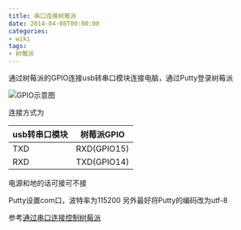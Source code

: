 ```yaml
---
title: 串口连接树莓派
date: 2014-04-08T00:00:00
categories:
- wiki
tags:
- 树莓派
---
```


通过树莓派的GPIO连接usb转串口模块连接电脑，通过Putty登录树莓派

<!--more-->

![GPIO示意图][1]

连接方式为

usb转串口模块|树莓派GPIO
----------|----------
TXD       |RXD(GPIO15)
RXD       |TXD(GPIO14)

电源和地的话可接可不接

Putty设置com口，波特率为115200
另外最好将Putty的编码改为utf-8

参考[通过串口连接控制树莓派](http://www.cnblogs.com/ma6174/archive/2013/04/23/3038626.html)

[1]: http://ocd8m6zlz.bkt.clouddn.com/m6.png
